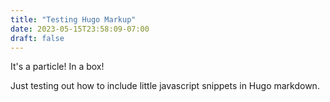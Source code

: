 ```yaml
---
title: "Testing Hugo Markup"
date: 2023-05-15T23:58:09-07:00
draft: false
---
```

It's a particle! In a box!

<canvas id="particlecanvas" width="300" height="100"></canvas>
<script>
const c = document.getElementById("particlecanvas");
const ctx = c.getContext("2d")
let pos = 0;
let v = 1;
function step() {
    ctx.clearRect(0,0,300,100);
    ctx.strokeRect(0,0,300,100);
    ctx.fillRect(0+pos, 40, 10, 10);
    if (pos >= 290) {
        v *= -1;
    }
    if (pos <= 0 && v < 0) {
        v *= -1;
    }
    pos += v;
}
window.setInterval(step, 10);
</script>

Just testing out how to include little javascript snippets in Hugo markdown.
